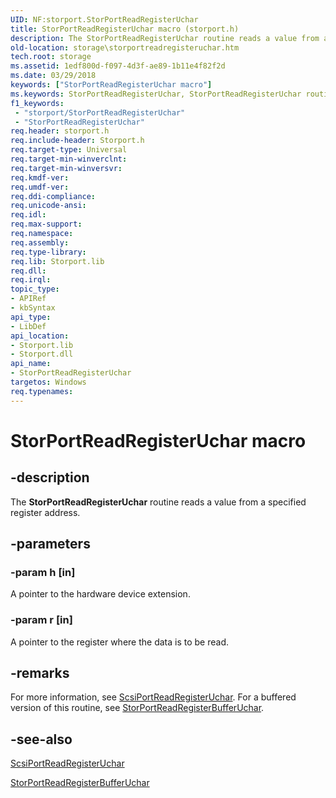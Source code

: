 ```yaml
---
UID: NF:storport.StorPortReadRegisterUchar
title: StorPortReadRegisterUchar macro (storport.h)
description: The StorPortReadRegisterUchar routine reads a value from a specified register address.
old-location: storage\storportreadregisteruchar.htm
tech.root: storage
ms.assetid: 1edf800d-f097-4d3f-ae89-1b11e4f82f2d
ms.date: 03/29/2018
keywords: ["StorPortReadRegisterUchar macro"]
ms.keywords: StorPortReadRegisterUchar, StorPortReadRegisterUchar routine [Storage Devices], storage.storportreadregisteruchar, storport/StorPortReadRegisterUchar, storprt_9f2898e2-6b5e-45ae-9162-57c58a3471f7.xml
f1_keywords:
 - "storport/StorPortReadRegisterUchar"
 - "StorPortReadRegisterUchar"
req.header: storport.h
req.include-header: Storport.h
req.target-type: Universal
req.target-min-winverclnt: 
req.target-min-winversvr: 
req.kmdf-ver: 
req.umdf-ver: 
req.ddi-compliance: 
req.unicode-ansi: 
req.idl: 
req.max-support: 
req.namespace: 
req.assembly: 
req.type-library: 
req.lib: Storport.lib
req.dll: 
req.irql: 
topic_type:
- APIRef
- kbSyntax
api_type:
- LibDef
api_location:
- Storport.lib
- Storport.dll
api_name:
- StorPortReadRegisterUchar
targetos: Windows
req.typenames: 
---
```


# StorPortReadRegisterUchar macro


## -description


The <b>StorPortReadRegisterUchar</b> routine reads a value from a specified register address. 


## -parameters




### -param h [in]

A pointer to the hardware device extension.

### -param r [in]

A pointer to the register where the data is to be read. 


## -remarks



For more information, see <a href="https://docs.microsoft.com/windows-hardware/drivers/ddi/srb/nf-srb-scsiportreadregisteruchar">ScsiPortReadRegisterUchar</a>. For a buffered version of this routine, see <a href="https://docs.microsoft.com/windows-hardware/drivers/ddi/storport/nf-storport-storportreadregisterbufferuchar">StorPortReadRegisterBufferUchar</a>.




## -see-also




<a href="https://docs.microsoft.com/windows-hardware/drivers/ddi/srb/nf-srb-scsiportreadregisteruchar">ScsiPortReadRegisterUchar</a>



<a href="https://docs.microsoft.com/windows-hardware/drivers/ddi/storport/nf-storport-storportreadregisterbufferuchar">StorPortReadRegisterBufferUchar</a>
 

 

